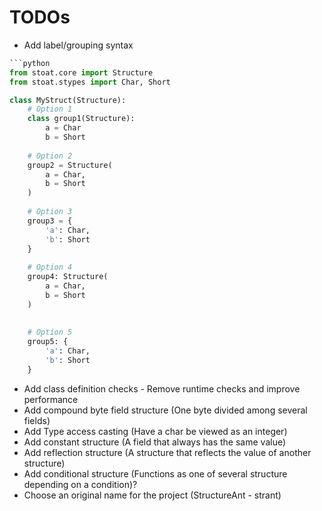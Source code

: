 # TODOs
* Add label/grouping syntax
```python
```python
from stoat.core import Structure
from stoat.stypes import Char, Short

class MyStruct(Structure):
    # Option 1
    class group1(Structure):
        a = Char
        b = Short
        
    # Option 2
    group2 = Structure(
        a = Char,
        b = Short
    )
    
    # Option 3
    group3 = {
        'a': Char,
        'b': Short
    }
    
    # Option 4
    group4: Structure(
        a = Char,
        b = Short
    )
    
    
    # Option 5
    group5: {
        'a': Char,
        'b': Short
    }
```
* Add class definition checks - Remove runtime checks and improve
  performance
* Add compound byte field structure (One byte divided among several fields)
* Add Type access casting (Have a char be viewed as an integer)
* Add constant structure (A field that always has the same value)
* Add reflection structure (A structure that reflects the value of
  another structure)
* Add conditional structure (Functions as one of several structure
  depending on a condition)?
* Choose an original name for the project (StructureAnt - strant)
